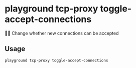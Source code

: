 # playground tcp-proxy toggle-accept-connections

🙅‍♂️ Change whether new connections can be accepted

## Usage

```bash
playground tcp-proxy toggle-accept-connections
```


